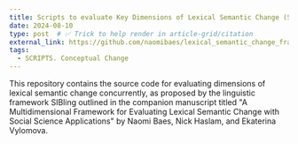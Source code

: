 ```yaml
---
title: Scripts to evaluate Key Dimensions of Lexical Semantic Change (SIBling 1.0)
date: 2024-08-10
type: post  # ✅ Trick to help render in article-grid/citation
external_link: https://github.com/naomibaes/lexical_semantic_change_framework
tags:
  - SCRIPTS. Conceptual Change
---
```


This repository contains the source code for evaluating dimensions of lexical semantic change concurrently, as proposed by the linguistic framework SIBling outlined in the companion manuscript titled "A Multidimensional Framework for Evaluating Lexical Semantic Change with Social Science Applications" by Naomi Baes, Nick Haslam, and Ekaterina Vylomova.

<!--more-->
